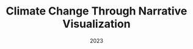 ---
layout: project
type: project
published: true
image: img/projects/climate-change-narrative.jpeg
title: Climate Change Through Narrative Visualization
permalink: projects/climate-change-narrative
date: 2023
labels:
  - Visualization
  - Climate Change
  - Narrative Visualization
summary: Climate change has become an increasingly present issue in society and is attributed to the developments of climate change that have led to warmer temperatures. Yearly higher temperatures have had an impact on our everyday lives. This creates worse and more frequent weather catastrophes along with warmer waters, and melting ice caps in the Arctic which leads to higher sea levels. High sea levels intrude onto land, removing space for housing, agriculture, and changing the ecosystem. Some states have acknowledged the harmful effects of climate change and have legislation to mitigate the effects of climate change, such as clean energy goals. However, some states do not have any initiatives. It's important to be aware of the impacts of climate change and commit to mitigation efforts.

projecturl: https://datavizclimate.github.io/
---